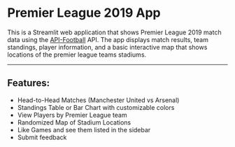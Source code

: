 # Premier League 2019  App

This is a Streamlit web application
that shows Premier League 2019 match data 
using the [API-Football](https://www.api-football.com/) API. The app displays match results, team standings, player information, and a basic interactive map that shows locations of the premier league teams stadiums.

---

##  Features:

- Head-to-Head Matches (Manchester United vs Arsenal)
- Standings Table or Bar Chart with customizable colors
- View Players by Premier League team
- Randomized Map of Stadium Locations
- Like Games and see them listed in the sidebar
- Submit feedback 
